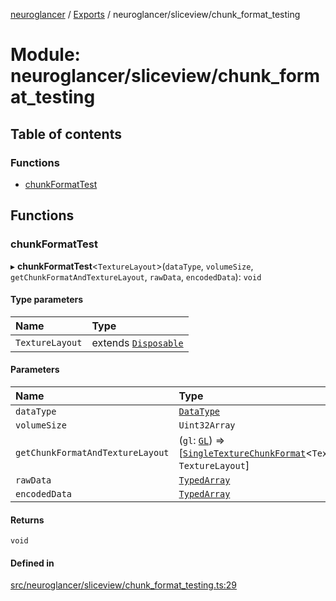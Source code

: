 [neuroglancer](../README.md) / [Exports](../modules.md) / neuroglancer/sliceview/chunk\_format\_testing

# Module: neuroglancer/sliceview/chunk\_format\_testing

## Table of contents

### Functions

- [chunkFormatTest](neuroglancer_sliceview_chunk_format_testing.md#chunkformattest)

## Functions

### chunkFormatTest

▸ **chunkFormatTest**<`TextureLayout`\>(`dataType`, `volumeSize`, `getChunkFormatAndTextureLayout`, `rawData`, `encodedData`): `void`

#### Type parameters

| Name | Type |
| :------ | :------ |
| `TextureLayout` | extends [`Disposable`](../interfaces/neuroglancer_util_disposable.Disposable.md) |

#### Parameters

| Name | Type |
| :------ | :------ |
| `dataType` | [`DataType`](../enums/neuroglancer_util_data_type.DataType.md) |
| `volumeSize` | `Uint32Array` |
| `getChunkFormatAndTextureLayout` | (`gl`: [`GL`](../interfaces/neuroglancer_webgl_context.GL.md)) => [[`SingleTextureChunkFormat`](../classes/neuroglancer_sliceview_single_texture_chunk_format.SingleTextureChunkFormat.md)<`TextureLayout`\>, `TextureLayout`] |
| `rawData` | [`TypedArray`](neuroglancer_util_array.md#typedarray) |
| `encodedData` | [`TypedArray`](neuroglancer_util_array.md#typedarray) |

#### Returns

`void`

#### Defined in

[src/neuroglancer/sliceview/chunk_format_testing.ts:29](https://github.com/ActiveBrainAtlas2/neuroglancer/blob/034b457d/src/neuroglancer/sliceview/chunk_format_testing.ts#L29)
